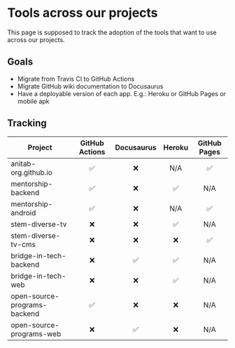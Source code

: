 # Tools across our projects

This page is supposed to track the adoption of the tools that want to use across our projects.

## Goals

- Migrate from Travis CI to GitHub Actions
- Migrate GitHub wiki documentation to Docusaurus
- Have a deployable version of each app. E.g.: Heroku or GitHub Pages or mobile apk

## Tracking

| Project | GitHub Actions | Docusaurus | Heroku | GitHub Pages |
|-|:-:|:-:|:-:|:-:|
| anitab-org.github.io | ✅ | ❌ | N/A | ✅ |
| mentorship-backend | ✅ | ❌ | ✅ | N/A |
| mentorship-android | ✅ | ❌ | N/A | ✅ |
| stem-diverse-tv | ❌ | ❌ | ✅ | N/A |
| stem-diverse-tv-cms | ❌ | ❌ | ❌ | ✅ |
| bridge-in-tech-backend | ❌ | ✅ | ✅ | N/A |
| bridge-in-tech-web | ❌ | ❌ | ✅ | N/A |
| open-source-programs-backend | ✅ | ❌ | ❌ | N/A |
| open-source-programs-web | ❌ | ✅ | ❌ | N/A |
